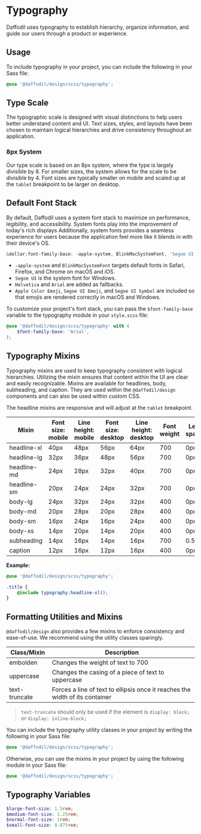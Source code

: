 # Typography
Daffodil uses typography to establish hierarchy, organize information, and guide our users through a product or experience.

## Usage
To include typography in your project, you can include the following in your Sass file:

```scss
@use '@daffodil/design/scss/typography';
```

## Type Scale
The typographic scale is designed with visual distinctions to help users better understand content and UI. Text sizes, styles, and layouts have been chosen to maintain logical hierarchies and drive consistency throughout an application.

### 8px System
Our type scale is based on an 8px system, where the type is largely divisible by 8. For smaller sizes, the system allows for the scale to be divisible by 4. Font sizes are typically smaller on mobile and scaled up at the `tablet` breakpoint to be larger on desktop.

## Default Font Stack
By default, Daffodil uses a system font stack to maximize on performance, legibility, and accessibility. System fonts play into the improvement of today's rich displays Additionally, system fonts provides a seamless experience for users because the application feel more like it blends in with their device's OS.

```scss
&dollar;font-family-base: -apple-system, BlinkMacSystemFont, 'Segoe UI', Helvetica, Arial, sans-serif, 'Apple Color Emoji', 'Segoe UI Emoji', 'Segoe UI Symbol';
```

* `-apple-system` and `BlinkMacSystemFont` targets default fonts in Safari, Firefox, and Chrome on macOS and iOS.
* `Segoe UI` is the system font for Windows.
* `Helvetica` and `Arial` are added as fallbacks.
* `Apple Color Emoji`, `Segoe UI Emoji`, and `Segoe UI Symbol` are included so that emojis are rendered correctly in macOS and Windows.

To customize your project's font stack, you can pass the `$font-family-base` variable to the typography module in your `style.scss` file:

```scss
@use '@daffodil/design/scss/typography' with (
	$font-family-base: 'Arial',
);
```

## Typography Mixins
Typography mixins are used to keep typography consistent with logical hierarchies. Utilizing the mixin ensures that content within the UI are clear and easily recognizable. Mixins are available for headlines, body, subheading, and caption. They are used within the `@daffodil/design` components and can also be used within custom CSS.

The headline mixins are responsive and will adjust at the `tablet` breakpoint.

| Mixin       | Font size: mobile | Line height: mobile | Font size: desktop | Line height: desktop | Font weight | Letter spacing |
| ----------- | ----------------- | ------------------- | ------------------ | -------------------- | ----------- | -------------- |
| headline-xl | 40px              | 48px                | 56px               | 64px                 | 700         | 0px            |
| headline-lg | 32px              | 36px                | 48px               | 56px                 | 700         | 0px            |
| headline-md | 24px              | 28px                | 32px               | 40px                 | 700         | 0px            |
| headline-sm | 20px              | 24px                | 24px               | 32px                 | 700         | 0px            |
| body-lg     | 24px              | 32px                | 24px               | 32px                 | 400         | 0px            |
| body-md     | 20px              | 28px                | 20px               | 28px                 | 400         | 0px            |
| body-sm     | 16px              | 24px                | 16px               | 24px                 | 400         | 0px            |
| body-xs     | 14px              | 20px                | 14px               | 20px                 | 400         | 0px            |
| subheading  | 14px              | 16px                | 14px               | 16px                 | 700         | 0.5px          |
| caption     | 12px              | 16px                | 12px               | 16px                 | 400         | 0px            |

**Example:**
```scss
@use '@daffodil/design/scss/typography';

.title {
	@include typography.headline-xl();
}
```

## Formatting Utilities and Mixins
`@daffodil/design` also provides a few mixins to enforce consistency and ease-of-use. We recommend using the utility classes sparingly.

| Class/Mixin   | Description                                                                  |
| ------------- | ---------------------------------------------------------------------------- |
| embolden      | Changes the weight of text to 700                                            |
| uppercase     | Changes the casing of a piece of text to uppercase                           |
| text-truncate | Forces a line of text to ellipsis once it reaches the width of its container |

> `text-truncate` should only be used if the element is `display: block;` or `display: inline-block;`

You can include the typography utility classes in your project by writing the following in your Sass file:

```scss
@use '@daffodil/design/scss/typography';
```

Otherwise, you can use the mixins in your project by using the following module in your Sass file:

```scss
@use '@daffodil/design/scss/typography';
```

## Typography Variables
```scss
$large-font-size: 1.5rem;
$medium-font-size: 1.25rem;
$normal-font-size: 1rem;
$small-font-size: 0.875rem;
```
